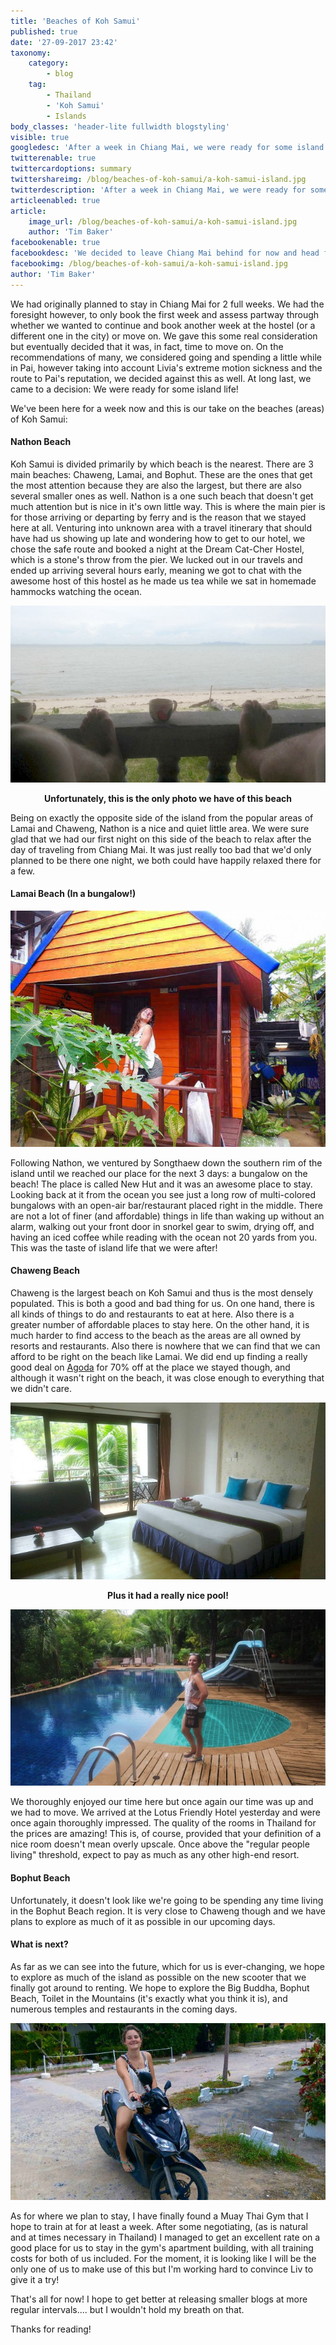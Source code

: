 ```yaml
---
title: 'Beaches of Koh Samui'
published: true
date: '27-09-2017 23:42'
taxonomy:
    category:
        - blog
    tag:
        - Thailand
        - 'Koh Samui'
        - Islands
body_classes: 'header-lite fullwidth blogstyling'
visible: true
googledesc: 'After a week in Chiang Mai, we were ready for some island life and left for the beaches of Koh Samui! Time for some sandy beaches and sun!'
twitterenable: true
twittercardoptions: summary
twittershareimg: /blog/beaches-of-koh-samui/a-koh-samui-island.jpg
twitterdescription: 'After a week in Chiang Mai, we were ready for some island life and left for the beaches of Koh Samui! Time for some sandy beaches and sun!'
articleenabled: true
article:
    image_url: /blog/beaches-of-koh-samui/a-koh-samui-island.jpg
    author: 'Tim Baker'
facebookenable: true
facebookdesc: 'We decided to leave Chiang Mai behind for now and head for the islands. And where better to go to have drinks on the beach, do some snorkeling and explore than Koh Samui! As Thailand''s second largest island with long stretches of beautiful beaches, this is exactly where we want to be!'
facebookimg: /blog/beaches-of-koh-samui/a-koh-samui-island.jpg
author: 'Tim Baker'
---
```


We had originally planned to stay in Chiang Mai for 2 full weeks. We had the foresight however, to only book the first week and assess partway through whether we wanted to continue and book another week at the hostel (or a different one in the city) or move on. We gave this some real consideration but eventually decided that it was, in fact, time to move on. On the recommendations of many, we considered going and spending a little while in Pai, however taking into account Livia's extreme motion sickness and the route to Pai's reputation, we decided against this as well. At long last, we came to a decision: We were ready for some island life!

We've been here for a week now and this is our take on the beaches (areas) of Koh Samui:

#### Nathon Beach
Koh Samui is divided primarily by which beach is the nearest. There are 3 main beaches: Chaweng, Lamai, and Bophut. These are the ones that get the most attention because they are also the largest, but there are also several smaller ones as well. Nathon is a one such beach that doesn't get much attention but is nice in it's own little way. This is where the main pier is for those arriving or departing by ferry and is the reason that we stayed here at all. Venturing into unknown area with a travel itinerary that should have had us showing up late and wondering how to get to our hotel, we chose the safe route and booked a night at the Dream Cat-Cher Hostel, which is a stone's throw from the pier. We lucked out in our travels and ended up arriving several hours early, meaning we got to chat with the awesome host of this hostel as he made us tea while we sat in homemade hammocks watching the ocean.

![Nathon Beach](nathon-beach.jpg)
<p style= "text-align: center"><b>Unfortunately, this is the only photo we have of this beach</b></p> 

Being on exactly the opposite side of the island from the popular areas of Lamai and Chaweng, Nathon is a nice and quiet little area. We were sure glad that we had our first night on this side of the beach to relax after the day of traveling from Chiang Mai. It was just really too bad that we'd only planned to be there one night, we both could have happily relaxed there for a few.

#### Lamai Beach (In a bungalow!)

![New Hut Bungalow](new-hut-bungalow.jpg)

Following Nathon, we ventured by Songthaew down the southern rim of the island until we reached our place for the next 3 days: a bungalow on the beach! The place is called New Hut and it was an awesome place to stay. Looking back at it from the ocean you see just a long row of multi-colored bungalows with an open-air bar/restaurant placed right in the middle. There are not a lot of finer (and affordable) things in life than waking up without an alarm, walking out your front door in snorkel gear to swim, drying off, and having an iced coffee while reading with the ocean not 20 yards from you. This was the taste of island life that we were after!

#### Chaweng Beach
Chaweng is the largest beach on Koh Samui and thus is the most densely populated. This is both a good and bad thing for us. On one hand, there is all kinds of things to do and restaurants to eat at here. Also there is a greater number of affordable places to stay here. On the other hand, it is much harder to find access to the beach as the areas are all owned by resorts and restaurants. Also there is nowhere that we can find that we can afford to be right on the beach like Lamai.
We did end up finding a really good deal on [Agoda](http://www.agoda.com) for 70% off at the place we stayed though, and although it wasn't right on the beach, it was close enough to everything that we didn't care. 

![Chaweng Park Place Room](chaweng-park-place-room.jpg)

<p style= "text-align: center"><b>Plus it had a really nice pool!</b></p> 

![Chaweng Park Place Pool](chaweng-park-place-pool.jpg)

We thoroughly enjoyed our time here but once again our time was up and we had to move. We arrived at the Lotus Friendly Hotel yesterday and were once again thoroughly impressed. The quality of the rooms in Thailand for the prices are amazing! This is, of course, provided that your definition of a nice room doesn't mean overly upscale. Once above the "regular people living" threshold, expect to pay as much as any other high-end resort.

#### Bophut Beach
Unfortunately, it doesn't look like we're going to be spending any time living in the Bophut Beach region. It is very close to Chaweng though and we have plans to explore as much of it as possible in our upcoming days.

#### What is next?
As far as we can see into the future, which for us is ever-changing, we hope to explore as much of the island as possible on the new scooter that we finally got around to renting. We hope to explore the Big Buddha, Bophut Beach, Toilet in the Mountains (it's exactly what you think it is), and numerous temples and restaurants in the coming days. 

![Livia on scooter](scooter-koh-samui.jpg)

As for where we plan to stay, I have finally found a Muay Thai Gym that I hope to train at for at least a week. After some negotiating, (as is natural and at times necessary in Thailand) I managed to get an excellent rate on a good place for us to stay in the gym's apartment building, with all training costs for both of us included. For the moment, it is looking like I will be the only one of us to make use of this but I'm working hard to convince Liv to give it a try!

That's all for now! I hope to get better at releasing smaller blogs at more regular intervals.... but I wouldn't hold my breath on that.

Thanks for reading!